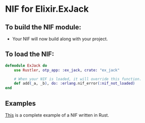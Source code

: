 # NIF for Elixir.ExJack

## To build the NIF module:

- Your NIF will now build along with your project.

## To load the NIF:

```elixir
defmodule ExJack do
    use Rustler, otp_app: :ex_jack, crate: "ex_jack"

    # When your NIF is loaded, it will override this function.
    def add(_a, _b), do: :erlang.nif_error(:nif_not_loaded)
end
```

## Examples

[This](https://github.com/hansihe/NifIo) is a complete example of a NIF written in Rust.
